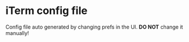 # iTerm config file

Config file auto generated by changing prefs in the UI. **DO NOT** change it manually!
